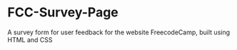 # FCC-Survey-Page
A survey form for user feedback for the website FreecodeCamp, built using HTML and CSS
